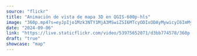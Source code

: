 ```yaml
---
source: "flickr"
title: "Animación de vista de mapa 3D en QGIS-600p-hls"
image: "360p.mp4?s=eyJpIjo1Mzk3NTY1MjA3MSwiZSI6MTcyODIxODAyMywicyI6ImMyMDlmMzllNThkOGVjZjMzNDA3MWRlNmJiZjc2YTA5OTY1NjJhMGMiLCJ2IjoxfQ.mp4"
date: "2024-09-06"
link: "https://live.staticflickr.com/video/53975652071/d3bb774578/360p.mp4?s=eyJpIjo1Mzk3NTY1MjA3MSwiZSI6MTcyODIxODAyMywicyI6ImMyMDlmMzllNThkOGVjZjMzNDA3MWRlNmJiZjc2YTA5OTY1NjJhMGMiLCJ2IjoxfQ"
draft: "true"
showcase: "map"
---
```

